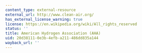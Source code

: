 ```yaml
---
content_type: external-resource
external_url: http://www.clean-air.org/
has_external_license_warning: true
license: https://en.wikipedia.org/wiki/All_rights_reserved
status: ''
title: American Hydrogen Association (AHA)
uid: 20d38111-0e3b-4efb-a211-486dd835a144
wayback_url: ''
---
```

